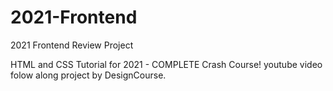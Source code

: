 # 2021-Frontend
2021 Frontend Review Project

HTML and CSS Tutorial for 2021 - COMPLETE Crash Course! youtube video folow along project by DesignCourse.
